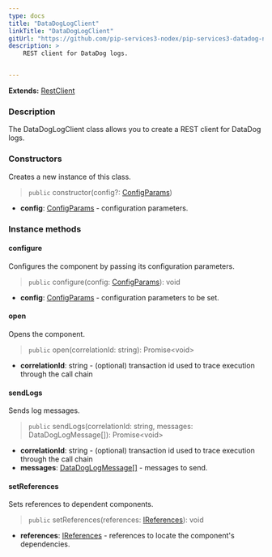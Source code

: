 ```yaml
---
type: docs
title: "DataDogLogClient"
linkTitle: "DataDogLogClient"
gitUrl: "https://github.com/pip-services3-nodex/pip-services3-datadog-nodex"
description: >
    REST client for DataDog logs.


---
```


**Extends:** [RestClient](../../../rpc/services/rest_client)

### Description

The DataDogLogClient class allows you to create a REST client for DataDog logs. 



### Constructors
Creates a new instance of this class.

> `public` constructor(config?: [ConfigParams](../../../commons/config/config_params))

- **config**: [ConfigParams](../../../commons/config/config_params) - configuration parameters.


### Instance methods

#### configure
Configures the component by passing its configuration parameters.

> `public` configure(config: [ConfigParams](../../../commons/config/config_params)): void

- **config**: [ConfigParams](../../../commons/config/config_params) - configuration parameters to be set.

#### open
Opens the component.

> `public` open(correlationId: string): Promise\<void\>

- **correlationId**: string - (optional) transaction id used to trace execution through the call chain

#### sendLogs
Sends log messages.

> `public` sendLogs(correlationId: string, messages: DataDogLogMessage[]): Promise\<void\>

- **correlationId**: string - (optional) transaction id used to trace execution through the call chain
- **messages**: [DataDogLogMessage[]](../datadog_log_message) - messages to send.

#### setReferences
Sets references to dependent components.

> `public` setReferences(references: [IReferences](../../../commons/refer/ireferences)): void

- **references**: [IReferences](../../../commons/refer/ireferences) - references to locate the component's dependencies.

